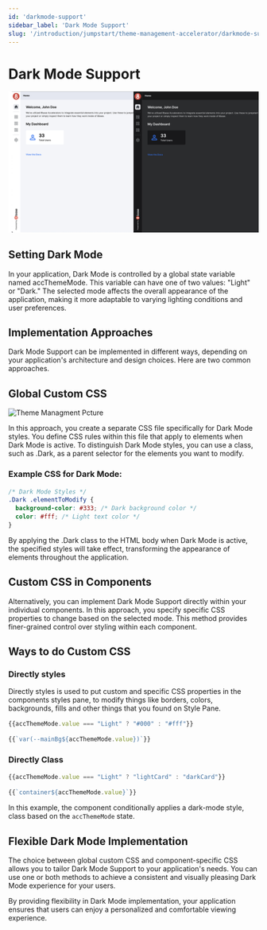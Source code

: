 ```yaml
---
id: 'darkmode-support'
sidebar_label: 'Dark Mode Support'
slug: '/introduction/jumpstart/theme-management-accelerator/darkmode-support'
---
```

# Dark Mode Support

![Theme Managment Picture](../_images/themeManagment.jpg)

## Setting Dark Mode

In your application, Dark Mode is controlled by a global state variable named accThemeMode. This variable can have one of two values: "Light" or "Dark." The selected mode affects the overall appearance of the application, making it more adaptable to varying lighting conditions and user preferences.

## Implementation Approaches

Dark Mode Support can be implemented in different ways, depending on your application's architecture and design choices. Here are two common approaches.

## Global Custom CSS

![Theme Managment Pcture](../_images/globalCss.gif)


In this approach, you create a separate CSS file specifically for Dark Mode styles. You define CSS rules within this file that apply to elements when Dark Mode is active. To distinguish Dark Mode styles, you can use a class, such as .Dark, as a parent selector for the elements you want to modify.

###  Example CSS for Dark Mode:

```css
/* Dark Mode Styles */
.Dark .elementToModify {
  background-color: #333; /* Dark background color */
  color: #fff; /* Light text color */
}
```

By applying the .Dark class to the HTML body when Dark Mode is active, the specified styles will take effect, transforming the appearance of elements throughout the application.

## Custom CSS in Components

Alternatively, you can implement Dark Mode Support directly within your individual components. In this approach, you specify specific CSS properties to change based on the selected mode. This method provides finer-grained control over styling within each component.

## Ways to do Custom CSS

### Directly styles

Directly styles is used to put custom and specific CSS properties in the components styles pane, to modify things like borders, colors, backgrounds, fills and other things that you found on Style Pane.

```js
{{accThemeMode.value === "Light" ? "#000" : "#fff"}}
```

```js
{{`var(--mainBg${accThemeMode.value})`}}
```

### Directly Class

```js
{{accThemeMode.value === "Light" ? "lightCard" : "darkCard"}}
```

```js
{{`container${accThemeMode.value}`}}
```


In this example, the component conditionally applies a dark-mode style, class based on the `accThemeMode` state.

## Flexible Dark Mode Implementation

The choice between global custom CSS and component-specific CSS allows you to tailor Dark Mode Support to your application's needs. You can use one or both methods to achieve a consistent and visually pleasing Dark Mode experience for your users.

By providing flexibility in Dark Mode implementation, your application ensures that users can enjoy a personalized and comfortable viewing experience.